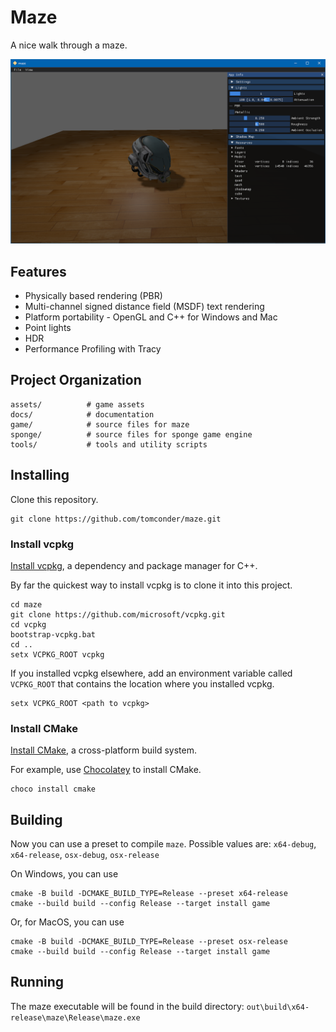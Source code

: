 # Maze

A nice walk through a maze.

![work in progress](workinprogress.png "work in progress")

## Features

* Physically based rendering (PBR)
* Multi-channel signed distance field (MSDF) text rendering
* Platform portability - OpenGL and C++ for Windows and Mac
* Point lights
* HDR
* Performance Profiling with Tracy

## Project Organization

    assets/          # game assets
    docs/            # documentation
    game/            # source files for maze
    sponge/          # source files for sponge game engine
    tools/           # tools and utility scripts

## Installing

Clone this repository.

```
git clone https://github.com/tomconder/maze.git
```

### Install vcpkg

[Install vcpkg](https://github.com/microsoft/vcpkg#getting-started), a dependency and package manager for C++.

By far the quickest way to install vcpkg is to clone it into this project.

```
cd maze
git clone https://github.com/microsoft/vcpkg.git
cd vcpkg
bootstrap-vcpkg.bat
cd ..
setx VCPKG_ROOT vcpkg
```

If you installed vcpkg elsewhere, add an environment variable called `VCPKG_ROOT` that contains the location where you
installed vcpkg.

```
setx VCPKG_ROOT <path to vcpkg>
```

### Install CMake

[Install CMake](https://cmake.org/install/), a cross-platform build system.

For example, use [Chocolatey](https://chocolatey.org/install) to install CMake.

```
choco install cmake
```

## Building

Now you can use a preset to compile `maze`. Possible values
are: `x64-debug`, `x64-release`, `osx-debug`, `osx-release`

On Windows, you can use

```
cmake -B build -DCMAKE_BUILD_TYPE=Release --preset x64-release
cmake --build build --config Release --target install game
```

Or, for MacOS, you can use

```
cmake -B build -DCMAKE_BUILD_TYPE=Release --preset osx-release
cmake --build build --config Release --target install game
```

## Running

The maze executable will be found in the build directory: `out\build\x64-release\maze\Release\maze.exe`
